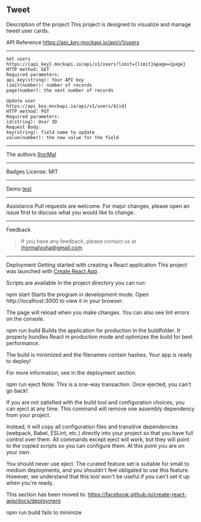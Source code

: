 Tweet
---
Description of the project
This project is designed to visualize and manage tweet user cards.

API Reference https://api_key.mockapi.io/api/v1/users
___
```
Get users
https://{api_key}.mockapi.io/api/v1/users?limit={limit}&page={page}
HTTP method: GET
Required parameters:
api_key(string): Your API key
limit(number): number of records
page(number): the next number of records

Update user
https://api_key.mockapi.io/api/v1/users/${id}
HTTP method: PUT
Required parameters:
id(string): User ID
Request Body:
key(string): field name to update
value(number): the new value for the field
```
___
The authors
[IhorMal](https://github.com/IhorMal)
___
Badges
License: MIT
___
Demo
[test](https://ihormal.github.io/test_tweets/)
___
Assistance
Pull requests are welcome. For major changes, please open an issue first to discuss what you would like to change.
___

Feedback
> If you have any feedback, please contact us at ihormalyuha@gmail.com
___
Deployment
Getting started with creating a React application
This project was launched with [Create React App](https://github.com/facebook/create-react-app) .

Scripts are available
In the project directory you can run:

npm start
Starts the program in development mode.
Open http://localhost:3000 to view it in your browser.

The page will reload when you make changes.
You can also see lint errors on the console.

npm run build
Builds the application for production in the buildfolder.
It properly bundles React in production mode and optimizes the build for best performance.

The build is minimized and the filenames contain hashes.
Your app is ready to deploy!

For more information, see in the deployment section.

npm run eject
Note: This is a one-way transaction. Once ejected, you can't go back!

If you are not satisfied with the build tool and configuration choices, you can eject at any time. This command will remove one assembly dependency from your project.

Instead, it will copy all configuration files and transitive dependencies (webpack, Babel, ESLint, etc.) directly into your project so that you have full control over them. All commands except eject will work, but they will point to the copied scripts so you can configure them. At this point you are on your own.

You should never use eject. The curated feature set is suitable for small to medium deployments, and you shouldn't feel obligated to use this feature. However, we understand that this tool won't be useful if you can't set it up when you're ready.

This section has been moved to: https://facebook.github.io/create-react-app/docs/deployment

npm run build fails to minimize
